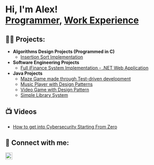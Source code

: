 <h1>Hi, I'm Alex! <br/><a href="https://github.com/alebedev8425">Programmer</a>, <a href="https://www.linkedin.com/in/alexander-lebedev-aa7a4b28a/">Work Experience</a></h1>

<h2>👨‍💻 Projects:</h2>

- <b>Algorithms Design Projects (Programmed in C)</b>
  - [Insertion Sort Implementation](https://github.com/alebedev8425/InsertionSortImplementation)
- <b>Software Engineering Projects</b>
  - [Full iFinance System Implementation - .NET Web Application](https://github.com/alebedev8425/iFINANCEAPP)
- <b>Java Projects</b>
  - [Maze Game made through Test-driven development](https://github.com/alebedev8425/Maze-Game-made-with-Test-Driven-Dev) 
  - [Music Player with Design Patterns](https://github.com/alebedev8425/Music-Player-with-Design-Patterns) 
  - [Video Game with Design Pattern](https://github.com/alebedev8425/MiddleEarth-Video-Game) 
  - [Simple Library System](https://github.com/alebedev8425/Library-Java-System) 
    
 

  

<h2>📺 Videos</h2>

- [How to get into Cybersecurity Starting From Zero](https://www.youtube.com/watch?v=a83ASGn_V_s)


<h2> 🤳 Connect with me:</h2>

[<img align="left" alt="JoshMadakor | LinkedIn" width="22px" src="https://cdn.jsdelivr.net/npm/simple-icons@v3/icons/linkedin.svg" />][linkedin]



[linkedin]: https://www.linkedin.com/in/alexander-lebedev-aa7a4b28a/

<!--
 a ✨ _special_ ✨ repository because its `README.md` (this file) appears on your GitHub profile.

Here are some ideas to get you started:

- 🔭 I’m currently working on ...
- 🌱 I’m currently learning ...
- 👯 I’m looking to collaborate on ...
- 🤔 I’m looking for help with ...
- 💬 Ask me about ...
- 📫 How to reach me: ...
- 😄 Pronouns: ...
- ⚡ Fun fact: ...
-->

